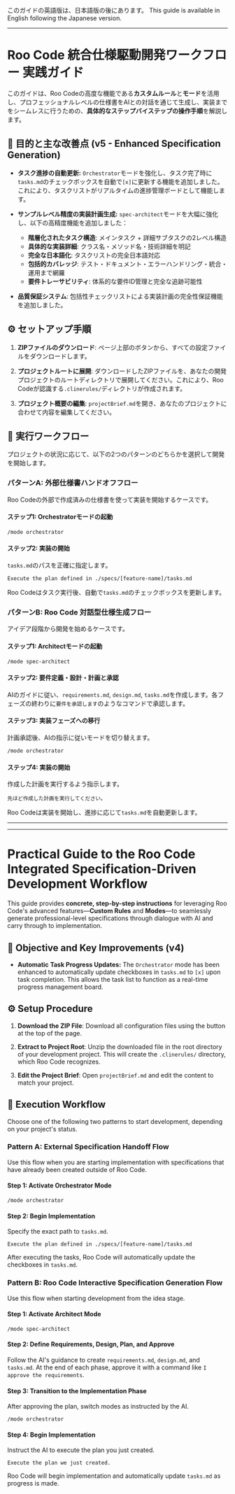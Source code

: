 このガイドの英語版は、日本語版の後にあります。
This guide is available in English following the Japanese version.

---

# Roo Code 統合仕様駆動開発ワークフロー 実践ガイド

このガイドは、Roo Codeの高度な機能である**カスタムルール**と**モード**を活用し、プロフェッショナルレベルの仕様書をAIとの対話を通じて生成し、実装までをシームレスに行うための、**具体的なステップバイステップの操作手順**を解説します。

## 🎯 目的と主な改善点 (v5 - Enhanced Specification Generation)

* **タスク進捗の自動更新:** `Orchestrator`モードを強化し、タスク完了時に`tasks.md`のチェックボックスを自動で`[x]`に更新する機能を追加しました。これにより、タスクリストがリアルタイムの進捗管理ボードとして機能します。

* **サンプルレベル精度の実装計画生成:** `spec-architect`モードを大幅に強化し、以下の高精度機能を追加しました：
  - **階層化されたタスク構造**: メインタスク + 詳細サブタスクの2レベル構造
  - **具体的な実装詳細**: クラス名・メソッド名・技術詳細を明記
  - **完全な日本語化**: タスクリストの完全日本語対応
  - **包括的カバレッジ**: テスト・ドキュメント・エラーハンドリング・統合・運用まで網羅
  - **要件トレーサビリティ**: 体系的な要件ID管理と完全な追跡可能性

* **品質保証システム**: 包括性チェックリストによる実装計画の完全性保証機能を追加しました。

## ⚙️ セットアップ手順

1. **ZIPファイルのダウンロード**: ページ上部のボタンから、すべての設定ファイルをダウンロードします。

2. **プロジェクトルートに展開**: ダウンロードしたZIPファイルを、あなたの開発プロジェクトのルートディレクトリで展開してください。これにより、Roo Codeが認識する`.clinerules/`ディレクトリが作成されます。

3. **プロジェクト概要の編集**: `projectBrief.md`を開き、あなたのプロジェクトに合わせて内容を編集してください。

## 🚀 実行ワークフロー

プロジェクトの状況に応じて、以下の2つのパターンのどちらかを選択して開発を開始します。

### パターンA: 外部仕様書ハンドオフフロー

Roo Codeの外部で作成済みの仕様書を使って実装を開始するケースです。

#### ステップ1: Orchestratorモードの起動

```
/mode orchestrator
```

#### ステップ2: 実装の開始

`tasks.md`のパスを正確に指定します。

```
Execute the plan defined in ./specs/[feature-name]/tasks.md
```

Roo Codeはタスク実行後、自動で`tasks.md`のチェックボックスを更新します。

### パターンB: Roo Code 対話型仕様生成フロー

アイデア段階から開発を始めるケースです。

#### ステップ1: Architectモードの起動

```
/mode spec-architect
```

#### ステップ2: 要件定義・設計・計画と承認

AIのガイドに従い、`requirements.md`, `design.md`, `tasks.md`を作成します。各フェーズの終わりに`要件を承認します`のようなコマンドで承認します。

#### ステップ3: 実装フェーズへの移行

計画承認後、AIの指示に従いモードを切り替えます。

```
/mode orchestrator
```

#### ステップ4: 実装の開始

作成した計画を実行するよう指示します。

```
先ほど作成した計画を実行してください。
```

Roo Codeは実装を開始し、進捗に応じて`tasks.md`を自動更新します。

---
---

# Practical Guide to the Roo Code Integrated Specification-Driven Development Workflow

This guide provides **concrete, step-by-step instructions** for leveraging Roo Code's advanced features—**Custom Rules** and **Modes**—to seamlessly generate professional-level specifications through dialogue with AI and carry through to implementation.

## 🎯 Objective and Key Improvements (v4)

* **Automatic Task Progress Updates:** The `Orchestrator` mode has been enhanced to automatically update checkboxes in `tasks.md` to `[x]` upon task completion. This allows the task list to function as a real-time progress management board.

## ⚙️ Setup Procedure

1. **Download the ZIP File**: Download all configuration files using the button at the top of the page.

2. **Extract to Project Root**: Unzip the downloaded file in the root directory of your development project. This will create the `.clinerules/` directory, which Roo Code recognizes.

3. **Edit the Project Brief**: Open `projectBrief.md` and edit the content to match your project.

## 🚀 Execution Workflow

Choose one of the following two patterns to start development, depending on your project's status.

### Pattern A: External Specification Handoff Flow

Use this flow when you are starting implementation with specifications that have already been created outside of Roo Code.

#### Step 1: Activate Orchestrator Mode

```
/mode orchestrator
```

#### Step 2: Begin Implementation

Specify the exact path to `tasks.md`.

```
Execute the plan defined in ./specs/[feature-name]/tasks.md
```

After executing the tasks, Roo Code will automatically update the checkboxes in `tasks.md`.

### Pattern B: Roo Code Interactive Specification Generation Flow

Use this flow when starting development from the idea stage.

#### Step 1: Activate Architect Mode

```
/mode spec-architect
```

#### Step 2: Define Requirements, Design, Plan, and Approve

Follow the AI's guidance to create `requirements.md`, `design.md`, and `tasks.md`. At the end of each phase, approve it with a command like `I approve the requirements`.

#### Step 3: Transition to the Implementation Phase

After approving the plan, switch modes as instructed by the AI.

```
/mode orchestrator
```

#### Step 4: Begin Implementation

Instruct the AI to execute the plan you just created.

```
Execute the plan we just created.
```

Roo Code will begin implementation and automatically update `tasks.md` as progress is made.
